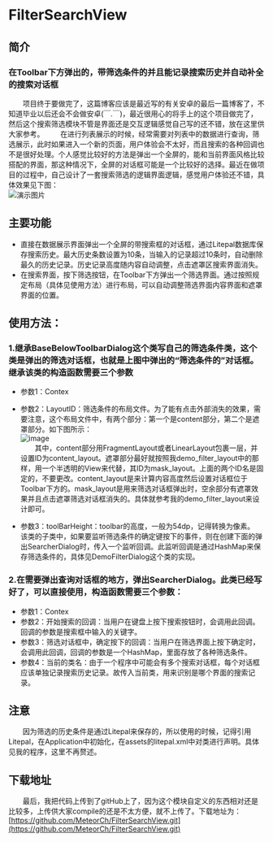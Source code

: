 # FilterSearchView
## 简介
### 在Toolbar下方弹出的，带筛选条件的并且能记录搜索历史并自动补全的搜索对话框    
&#8194;&#8194;&#8194;&#8194;项目终于要做完了，这篇博客应该是最近写的有关安卓的最后一篇博客了，不知道毕业以后还会不会做安卓(￣.￣)，最近很用心的将手上的这个项目做完了，然后这个搜索筛选模块不管是界面还是交互逻辑感觉自己写的还不错，放在这里供大家参考。
&#8194;&#8194;&#8194;&#8194;在进行列表展示的时候，经常需要对列表中的数据进行查询，筛选展示，此时如果进入一个新的页面，用户体验会不太好，而且搜索的各种回调也不是很好处理。个人感觉比较好的方法是弹出一个全屏的，能和当前界面风格比较搭配的界面，那这种情况下，全屏的对话框可能是一个比较好的选择。最近在做项目的过程中，自己设计了一套搜索筛选的逻辑界面逻辑，感觉用户体验还不错，具体效果见下图：  
![演示图片](https://img-blog.csdnimg.cn/2019083014381140.gif)
## 主要功能
  * 直接在数据展示界面弹出一个全屏的带搜索框的对话框，通过Litepal数据库保存搜索历史。最大历史条数设置为10条，当输入的记录超过10条时，自动删除最久的历史记录。历史记录高度随内容自动调整，点击遮罩区搜索界面消失。
  * 在搜索界面，按下筛选按钮，在Toolbar下方弹出一个筛选界面。通过按照规定布局（具体见使用方法）进行布局，可以自动调整筛选界面内容界面和遮罩界面的位置。
## 使用方法：
### 1.继承BaseBelowToolbarDialog这个类写自己的筛选条件类，这个类是弹出的筛选对话框，也就是上图中弹出的“筛选条件的”对话框。继承该类的构造函数需要三个参数  
   * 参数1：Contex
   * 参数2：LayoutID：筛选条件的布局文件。为了能有点击外部消失的效果，需要注意，这个布局文件中，有两个部分：第一个是content部分，第二个是遮罩部分。如下图所示：  
![image](https://img-blog.csdnimg.cn/20190830143848552.jpg?x-oss-process=image/watermark,type_ZmFuZ3poZW5naGVpdGk,shadow_10,text_aHR0cHM6Ly9ibG9nLmNzZG4ubmV0L3FxXzMxNzA5MjQ5,size_16,color_FFFFFF,t_70)    
 &#8194;&#8194;&#8194;&#8194;其中，content部分用FragmentLayout或者LinearLayout包裹一层，并设置ID为content_layout。遮罩部分最好就按照我demo_filter_layout中的那样，用一个半透明的View来代替，其ID为mask_layout。上面的两个ID名是固定的，不要更改。content_layout是来计算内容高度然后设置对话框位于Toolbar下方的。mask_layout是用来筛选对话框弹出时，空余部分有遮罩效果并且点击遮罩筛选对话框消失的。具体就参考我的demo_filter_layout来设计即可。
   
   * 参数3：toolBarHeight：toolbar的高度，一般为54dp，记得转换为像素。  
   该类的子类中，如果要监听筛选条件的确定键按下的事件，则在创建下面的弹出SearcherDialog时，传入一个监听回调。此监听回调是通过HashMap来保存筛选条件的，具体见DemoFilterDialog这个类的实现。
### 2.在需要弹出查询对话框的地方，弹出SearcherDialog。此类已经写好了，可以直接使用，构造函数需要三个参数：  
   * 参数1：Contex  
   * 参数2：开始搜索的回调：当用户在键盘上按下搜索按钮时，会调用此回调。回调的参数是搜索框中输入的关键字。  
   * 参数3：筛选对话框中，确定按下的回调：当用户在筛选界面上按下确定时，会调用此回调，回调的参数是一个HashMap，里面存放了各种筛选条件。  
   * 参数4：当前的类名：由于一个程序中可能会有多个搜索对话框，每个对话框应该单独记录搜索历史记录。故传入当前类，用来识别是哪个界面的搜索记录。  
## 注意
&#8194;&#8194;&#8194;&#8194;因为筛选的历史条件是通过Litepal来保存的，所以使用的时候，记得引用Litepal，在Application中初始化，在assets的litepal.xml中对类进行声明。具体见我的程序，这里不再赘述。  
## 下载地址
&#8194;&#8194;&#8194;&#8194;最后，我把代码上传到了gitHub上了，因为这个模块自定义的东西相对还是比较多，上传供大家compile的还是不太方便，就不上传了。下载地址为：[https://github.com/MeteorCh/FilterSearchView.git](https://github.com/MeteorCh/FilterSearchView.git)
   
